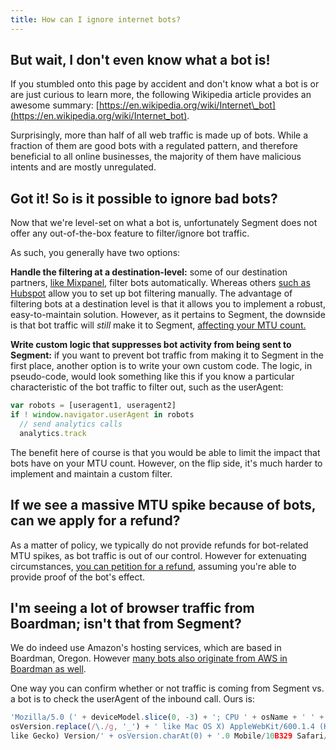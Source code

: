 ```yaml
---
title: How can I ignore internet bots?
---
```


## But wait, I don't even know what a bot is!

If you stumbled onto this page by accident and don't know what a bot is or are just curious to learn more, the following Wikipedia article provides an awesome summary: [https://en.wikipedia.org/wiki/Internet\_bot](https://en.wikipedia.org/wiki/Internet_bot).

Surprisingly, more than half of all web traffic is made up of bots. While a fraction of them are good bots with a regulated pattern, and therefore beneficial to all online businesses, the majority of them have malicious intents and are mostly unregulated.

## Got it! So is it possible to ignore bad bots?

Now that we're level-set on what a bot is, unfortunately Segment does not offer any out-of-the-box feature to filter/ignore bot traffic.

As such, you generally have two options:

**Handle the filtering at a destination-level:** some of our destination partners, [like Mixpanel](https://help.mixpanel.com/hc/en-us/articles/115004567946-Exclude-Bot-Activity-Web-JavaScript-), filter bots automatically. Whereas others [such as Hubspot](https://knowledge.hubspot.com/getting-started-with-hubspot-v2/how-to-filter-out-traffic-from-your-website-analytics) allow you to set up bot filtering manually. The advantage of filtering bots at a destination level is that it allows you to implement a robust, easy-to-maintain solution. However, as it pertains to Segment, the downside is that bot traffic will _still_ make it to Segment, [affecting your MTU count.](https://segment.comdocs/guides/usage-and-billing/mtus-and-throughput/#how-does-segment-calculate-mtus)

**Write custom logic that suppresses bot activity from being sent to Segment:** if you want to prevent bot traffic from making it to Segment in the first place, another option is to write your own custom code. The logic, in pseudo-code, would look something like this if you know a particular characteristic of the bot traffic to filter out, such as the userAgent:

```js
var robots = [useragent1, useragent2]
if ! window.navigator.userAgent in robots
  // send analytics calls
  analytics.track
```

The benefit here of course is that you would be able to limit the impact that bots have on your MTU count. However, on the flip side, it's much harder to implement and maintain a custom filter.

## If we see a massive MTU spike because of bots, can we apply for a refund?

As a matter of policy, we typically do not provide refunds for bot-related MTU spikes, as bot traffic is out of our control. However for extenuating circumstances, [you can petition for a refund](https://segment.com/contact/billing), assuming you're able to provide proof of the bot's effect.

## I'm seeing a lot of browser traffic from Boardman; isn't that from Segment?

We do indeed use Amazon's hosting services, which are based in Boardman, Oregon. However [many bots also originate from AWS in Boardman as well](https://productforums.google.com/forum/#!topic/webmasters/Ow5baxkjiPI).

One way you can confirm whether or not traffic is coming from Segment vs. a bot is to check the userAgent of the inbound call. Ours is:

```js
'Mozilla/5.0 (' + deviceModel.slice(0, -3) + '; CPU ' + osName + ' ' +
osVersion.replace(/\./g, '_') + ' like Mac OS X) AppleWebKit/600.1.4 (KHTML,
like Gecko) Version/' + osVersion.charAt(0) + '.0 Mobile/10B329 Safari/8536.25'
```
